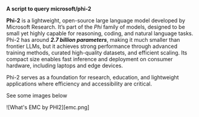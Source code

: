**A script to query microsoft/phi-2**

**Phi-2** is a lightweight, open-source large language model developed by Microsoft Research. 
It’s part of the *Phi* family of models, designed to be small yet highly capable for reasoning, coding, and natural language tasks. 
Phi-2 has around ***2.7 billion parameters***, making it much smaller than frontier LLMs, but it achieves strong performance through advanced training methods, curated high-quality datasets, and efficient scaling. Its compact size enables fast inference and deployment on consumer hardware, including laptops and edge devices. 

Phi-2 serves as a foundation for research, education, and lightweight applications where efficiency and accessibility are critical.

See some images below



![What's EMC by PHI2][emc.png]